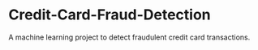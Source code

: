# Credit-Card-Fraud-Detection
A machine learning project to detect fraudulent credit card transactions.
